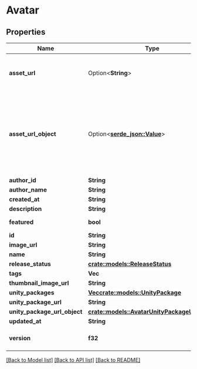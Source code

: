 # Avatar

## Properties

Name | Type | Description | Notes
------------ | ------------- | ------------- | -------------
**asset_url** | Option<**String**> | Not present from general serach `/avatars`, only on specific requests `/avatars/{avatarId}`. | [optional]
**asset_url_object** | Option<[**serde_json::Value**](.md)> | Not present from general serach `/avatars`, only on specific requests `/avatars/{avatarId}`. **Deprecation:** `Object` has unknown usage/fields, and is always empty. Use normal `Url` field instead. | [optional]
**author_id** | **String** |  | [readonly]
**author_name** | **String** |  | [readonly]
**created_at** | **String** |  | [readonly]
**description** | **String** |  | 
**featured** | **bool** |  | [default to false]
**id** | **String** |  | 
**image_url** | **String** |  | 
**name** | **String** |  | 
**release_status** | [**crate::models::ReleaseStatus**](ReleaseStatus.md) |  | 
**tags** | **Vec<String>** |  | 
**thumbnail_image_url** | **String** |  | 
**unity_packages** | [**Vec<crate::models::UnityPackage>**](UnityPackage.md) |  | 
**unity_package_url** | **String** |  | 
**unity_package_url_object** | [**crate::models::AvatarUnityPackageUrlObject**](Avatar_unityPackageUrlObject.md) |  | 
**updated_at** | **String** |  | 
**version** | **f32** |  | [readonly][default to 0]

[[Back to Model list]](../README.md#documentation-for-models) [[Back to API list]](../README.md#documentation-for-api-endpoints) [[Back to README]](../README.md)


